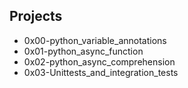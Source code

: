 ## Projects
* 0x00-python_variable_annotations   
* 0x01-python_async_function 
* 0x02-python_async_comprehension 
* 0x03-Unittests_and_integration_tests   

